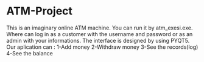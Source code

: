 # ATM-Project
This is an imaginary online ATM machine. You can run it by atm_exesi.exe. Where can log in as a customer with the username and password or as an admin with your informations.
The interface is designed by using PYQT5.
Our aplication can :
1-Add money
2-Withdraw money
3-See the records(log)
4-See the balance
